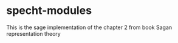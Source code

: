 # specht-modules
This is the sage implementation of the chapter 2 from book Sagan representation theory
